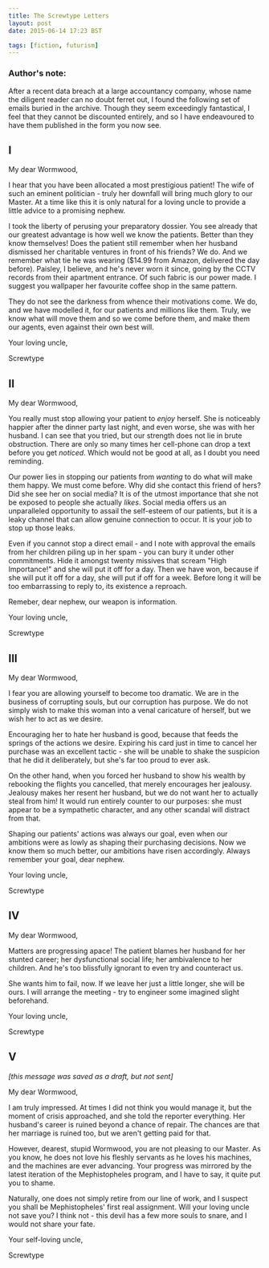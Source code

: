 ```yaml
---
title: The Screwtype Letters
layout: post
date: 2015-06-14 17:23 BST

tags: [fiction, futurism]
---
```


### Author's note:

After a recent data breach at a large accountancy company, whose name the
diligent reader can no doubt ferret out, I found the following set of emails
buried in the archive. Though they seem exceedingly fantastical, I feel that
they cannot be discounted entirely, and so I have endeavoured to have them
published in the form you now see.

<!-- more -->

## I

My dear Wormwood,

I hear that you have been allocated a most prestigious patient! The wife of such
an eminent politician - truly her downfall will bring much glory to our
Master. At a time like this it is only natural for a loving uncle to provide a
little advice to a promising nephew.

I took the liberty of perusing your preparatory dossier. You see already that
our greatest advantage is how well we know the patients. Better than they know
themselves! Does the patient still remember when her husband dismissed her charitable
ventures in front of his friends? We do. And we remember what tie he was
wearing ($14.99 from Amazon, delivered the day before). Paisley, I believe, 
and he's never worn it since, going by the CCTV records from their apartment
entrance. Of such fabric is our power made. I suggest you wallpaper her
favourite coffee shop in the same pattern.

They do not see the darkness from whence their motivations come. We do, and we
have modelled it, for our patients and millions like them. Truly, we know what
will move them and so we come before them, and make them our agents, even against their own
best will.

Your loving uncle,

Screwtype

## II

My dear Wormwood,

You really must stop allowing your patient to *enjoy* herself. She is noticeably
happier after the dinner party last night, and even worse, she was with her
husband. I can see that you tried, but our strength does not lie in brute 
obstruction. There are only so many times her cell-phone can drop a text before 
you get *noticed*. Which would not be good at all, as I doubt you need reminding.

Our power lies in stopping our patients from *wanting* to do what will make them
happy. We must come before. Why did she contact this friend of hers? Did she see her
on social media? It is of the utmost importance that she not be exposed to
people she actually *likes*. Social media offers us an unparalleled opportunity
to assail the self-esteem of our patients, but it is a leaky channel that can
allow genuine connection to occur. It is your job to stop up those leaks.

Even if you cannot stop a direct email - and I note with approval the emails from
her children piling up in her spam - you can bury it under other commitments.
Hide it amongst twenty missives that scream "High Importance!" and she will put
it off for a day. Then we have won, because if she will put it off for a day,
she will put if off for a week. Before long it will be too embarrassing to
reply to, its existence a reproach.

Remeber, dear nephew, our weapon is information.

Your loving uncle,

Screwtype

## III

My dear Wormwood,

I fear you are allowing yourself to become too dramatic. We are in the business
of corrupting souls, but our corruption has purpose. We do not simply wish to
make this woman into a venal caricature of herself, but we wish her to act as
we desire.

Encouraging her to hate her husband is good, because that feeds the
springs of the actions we desire. Expiring his card just in time to cancel her
purchase was an excellent tactic - she will be unable to shake the suspicion
that he did it deliberately, but she's far too proud to ever ask.

On the other hand, when you forced her husband to show his wealth by rebooking
the flights you cancelled, that merely encourages her jealousy. Jealousy makes her
resent her husband, but we do not want her to actually steal from him! It would
run entirely counter to our purposes: she must appear to be a sympathetic
character, and any other scandal will distract from that.

Shaping our patients' actions was always our goal, even when our ambitions were as 
lowly as shaping their purchasing decisions. Now we know them so much better,
our ambitions have risen accordingly. Always remember your goal, dear nephew.

Your loving uncle,

Screwtype

## IV

My dear Wormwood,

Matters are progressing apace! The patient blames her husband for her stunted
career; her dysfunctional social life; her ambivalence to her children. And he's
too blissfully ignorant to even try and counteract us.

She wants him to fail, now. If we leave her just a little longer, she will be
ours. I will arrange the meeting - try to engineer some imagined slight
beforehand.

Your loving uncle,

Screwtype

## V

*[this message was saved as a draft, but not sent]*

My dear Wormwood,

I am truly impressed. At times I did not think you would manage it, but the
moment of crisis approached, and she told the reporter everything. Her husband's
career is ruined beyond a chance of repair. The chances are that her marriage is
ruined too, but we aren't getting paid for that. 

However, dearest, stupid Wormwood, you are not pleasing to our Master. As you
know, he does not love his fleshly servants as he loves his machines, and the
machines are ever advancing. Your progress was mirrored by the latest iteration
of the Mephistopheles program, and I have to say, it quite put you to shame.

Naturally, one does not simply retire from our line of work, and I suspect you
shall be Mephistopheles' first real assignment. Will your loving uncle not save
you? I think not - this devil has a few more souls to snare, and I would not
share your fate.

Your self-loving uncle,

Screwtype

